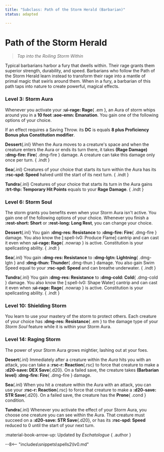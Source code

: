 ```yaml
---
title: "Subclass: Path of the Storm Herald (Barbarian)"
status: adapted

---
```


<p style="display:none">
Tap into the Roiling Storm Within
</p>

# Path of the Storm Herald

> *Tap into the Roiling Storm Within*

Typical barbarians harbor a fury that dwells within. Their rage grants them superior strength, durability, and speed. Barbarians who follow the Path of the Storm Herald learn instead to transform their rage into a mantle of primal magic that swirls around them. When in a fury, a barbarian of this path taps into nature to create powerful, magical effects.

### Level 3: Storm Aura

Whenever you activate your **:ui-rage: Rage**{ .em }, an Aura of storm whips around you in a **10 foot :aoe-emn: Emanation**. You gain one of the following options of your choice.

If an effect requires a Saving Throw. its **DC** is equals **8 plus Proficiency Bonus plus Constitution modifier**.

**Dessert**{.inl} When the Aura moves to a creature's space and when the creature enters the Aura or ends its turn there, it takes **(Rage Damage) :dmg-fire: Fire**{ .dmg-fire } damage. A creature can take this damage only once per turn.
{ .indt }

**Sea**{.inl} Creatures of your choice that starts its turn within the Aura has its **:rsc-spd: Speed** halved until the start of its next turn.
{ .indt }

**Tundra**{.inl} Creatures of your choice that starts its turn in the Aura gains **:trt-thp: Temporary Hit Points** equals to your **Rage Damage**.
{ .indt }

### Level 6: Storm Soul

The storm grants you benefits even when your Storm Aura isn't active. You gain one of the following options of your choice. Whenever you finish a **:rest-short: Short** or **:rest-long: Long Rest**, you can change your choice.

**Dessert**{.inl} You gain **:dmg-res: Resistance** to **:dmg-fire: Fire**{ .dmg-fire } damage. You also know the [:spell-lv0: Produce Flame] cantrip and can cast it even when **:ui-rage: Rage**{ .nowrap } is active. Constitution is your spellcasting ability.
{ .indt }

**Sea**{.inl} You gain **:dmg-res: Resistance** to **:dmg-lgtn: Lightning**{ .dmg-lgtn } and  **:dmg-thun: Thunder**{ .dmg-thun } damage. You also gain Swim Speed equal to your **:rsc-spd: Speed** and can breathe underwater.
{ .indt }

**Tundra**{.inl} You gain **:dmg-res: Resistance** to **:dmg-cold: Cold**{ .dmg-cold } damage. You also know the [:spell-lv0: Shape Water] cantrip and can cast it even when **:ui-rage: Rage**{ .nowrap } is active. Constitution is your spellcasting ability.
{ .indt }

### Level 10: Shielding Storm

You learn to use your mastery of the storm to protect others. Each creature of your choice has **:dmg-res: Resistance**{ .em } to the damage type of your *Storm Soul* feature while it is within your Storm Aura.

### Level 14: Raging Storm

The power of your Storm Aura grows mightier, lashing out at your foes.

**Desert**{.inl} Immediately after a creature within the *Aura* hits you with an attack, you can take a **:rsc-r: Reaction**{.rsc} to force that creature to make a **:d20-save: DEX Save**{.d20}. On a failed save, the creature takes **(Barbarian level) :dmg-fire: Fire**{ .dmg-fire } damage.

**Sea**{.inl} When you hit a creature within the Aura with an attack, you can use your **:rsc-r: Reaction**{.rsc} to force that creature to make a **:d20-save: STR Save**{.d20}. On a failed save, the creature has the **Prone**{ .cond } condition.

**Tundra**{.inl} Whenever you activate the effect of your Storm Aura, you choose one creature you can see within the Aura. That creature must succeed on a **:d20-save: STR Save**{.d20}, or has its **:rsc-spd: Speed** reduced to 0 until the start of your next turn.

:material-book-arrow-up: Updated by *Eschatologue* 
{ .author }

--8<-- "includes\snippets\spells2\lv0.md"